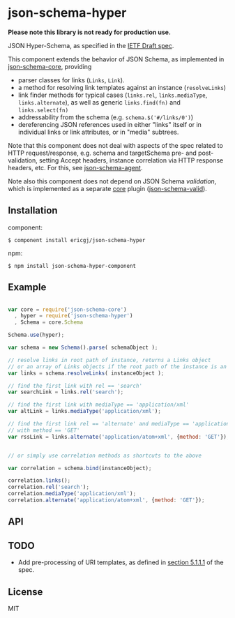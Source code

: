 
# json-schema-hyper

**Please note this library is not ready for production use.**

JSON Hyper-Schema, as specified in the [IETF Draft spec][spec].

This component extends the behavior of JSON Schema, as implemented in 
[json-schema-core][core], providing 

- parser classes for links (`Links`, `Link`). 
- a method for resolving link templates against an instance (`resolveLinks`)
- link finder methods for typical cases (`links.rel`, `links.mediaType`,
`links.alternate`), as well as generic `links.find(fn)` and `links.select(fn)`
- addressability from the schema (e.g. `schema.$('#/links/0')`)
- dereferencing JSON references used in either "links" itself or in 
individual links or link attributes, or in "media" subtrees.

Note that this component does not deal with aspects of the spec related to
HTTP request/response, e.g. schema and targetSchema pre- and post- 
validation, setting Accept headers, instance correlation via HTTP response 
headers, etc. For this, see [json-schema-agent][agent].

Note also this component does not depend on JSON Schema *validation*, which
is implemented as a separate [core][core] plugin 
([json-schema-valid][valid]).


## Installation

component:

    $ component install ericgj/json-schema-hyper

npm:

    $ npm install json-schema-hyper-component


## Example

  ```javascript
  
  var core = require('json-schema-core')
    , hyper = require('json-schema-hyper')
    , Schema = core.Schema

  Schema.use(hyper);

  var schema = new Schema().parse( schemaObject );
  
  // resolve links in root path of instance, returns a Links object
  // or an array of Links objects if the root path of the instance is an array
  var links = schema.resolveLinks( instanceObject );

  // find the first link with rel == 'search'
  var searchLink = links.rel('search');

  // find the first link with mediaType == 'application/xml'
  var altLink = links.mediaType('application/xml');

  // find the first link rel == 'alternate' and mediaType == 'application/xml',
  // with method == 'GET'
  var rssLink = links.alternate('application/atom+xml', {method: 'GET'});


  // or simply use correlation methods as shortcuts to the above

  var correlation = schema.bind(instanceObject);
 
  correlation.links();
  correlation.rel('search');
  correlation.mediaType('application/xml');
  correlation.alternate('application/atom+xml', {method: 'GET'});
  
  ```

## API
   

## TODO

  - Add pre-processing of URI templates, as defined in 
    [section 5.1.1.1][spec-preproc] of the spec.
  
## License

  MIT

[spec]: http://tools.ietf.org/html/draft-luff-json-hyper-schema-00
[spec-preproc]: http://tools.ietf.org/html/draft-luff-json-hyper-schema-00#section-5.1.1
[core]: https://github.com/ericgj/json-schema-core
[agent]: https://github.com/ericgj/json-schema-agent
[valid]: https://github.com/ericgj/json-schema-valid

